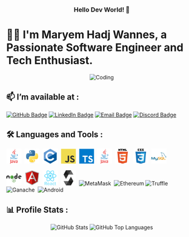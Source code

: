 ### <p align="center"> Hello Dev World! 👋 </p>
# 👩‍💻 I'm Maryem Hadj Wannes, a Passionate Software Engineer and Tech Enthusiast. 

<p align="center"><img  src="https://i.pinimg.com/564x/cc/b0/45/ccb04518ec0f00015b14db0270eefddf.jpg" alt="Coding" /></p>

## :mailbox: I’m available at :
<div id="badges">
  <a href="https://github.com/MaryemHadjWannes"><img src="https://img.shields.io/badge/GitHub-100000?style=for-the-badge&logo=github&logoColor=white" alt="GitHub Badge"/></a>
  <a href="https://www.linkedin.com/in/maryem-hadj-wannes/"><img src="https://img.shields.io/badge/LinkedIn-blue?style=for-the-badge&logo=linkedin&logoColor=white" alt="LinkedIn Badge"/></a>
  <a href="mailto:maryem.hadjwannes@gmail.com"><img src="https://img.shields.io/badge/Gmail-D14836?style=for-the-badge&logo=gmail&logoColor=white" alt="Email Badge"/></a>
  <a href="your_discord_link"><img src="https://img.shields.io/badge/Discord-7289DA?style=for-the-badge&logo=discord&logoColor=white" alt="Discord Badge"/></a>
</div>

## :hammer_and_wrench: Languages and Tools :
<div>
  <img src="https://github.com/devicons/devicon/blob/master/icons/java/java-original-wordmark.svg" title="Java" alt="Java" width="40" height="40"/> 
  <img src="https://raw.githubusercontent.com/devicons/devicon/master/icons/python/python-original.svg" title="Python" alt="Python" width="40" height="40"/> 
  <img src="https://raw.githubusercontent.com/devicons/devicon/master/icons/c/c-original.svg" title="C" alt="C" width="40" height="40"/> 
  <img src="https://raw.githubusercontent.com/devicons/devicon/master/icons/javascript/javascript-original.svg" title="JavaScript" alt="JavaScript" width="40" height="40"/> 
  <img src="https://raw.githubusercontent.com/devicons/devicon/master/icons/typescript/typescript-original.svg" title="TypeScript" alt="TypeScript" width="40" height="40"/> 
    <img src="https://github.com/devicons/devicon/blob/master/icons/java/java-original-wordmark.svg" title="Java" alt="Java" width="40" height="40"/>&nbsp;
  <!-- HTML Icon -->
  <img src="https://raw.githubusercontent.com/devicons/devicon/master/icons/html5/html5-original-wordmark.svg" title="HTML" alt="HTML" width="40" height="40"/>&nbsp;
  <!-- CSS Icon -->
  <img src="https://raw.githubusercontent.com/devicons/devicon/master/icons/css3/css3-original-wordmark.svg" title="CSS" alt="CSS" width="40" height="40"/>&nbsp;
  <!-- MySQL Icon -->
  <img src="https://raw.githubusercontent.com/devicons/devicon/master/icons/mysql/mysql-original-wordmark.svg" title="MySQL" alt="MySQL" width="40" height="40"/>&nbsp;
  
  <img src="https://raw.githubusercontent.com/devicons/devicon/master/icons/nodejs/nodejs-original-wordmark.svg" title="Node.js" alt="Node.js" width="40" height="40"/> 
  <img src="https://raw.githubusercontent.com/devicons/devicon/master/icons/angularjs/angularjs-original.svg" title="AngularJS" alt="AngularJS" width="40" height="40"/> 
  <img src="https://raw.githubusercontent.com/devicons/devicon/master/icons/react/react-original-wordmark.svg" title="ReactJS" alt="ReactJS" width="40" height="40"/> 
  <img src="https://raw.githubusercontent.com/devicons/devicon/master/icons/solidity/solidity-original.svg" title="Solidity" alt="Solidity" width="40" height="40"/> 
  <img src="https://th.bing.com/th/id/OIP.PiV5dSmGw5vekhjd5oq2twAAAA?rs=1&pid=ImgDetMain" title="MetaMask" alt="MetaMask" width="40" height="40"/> 
  <img src="https://icons.iconarchive.com/icons/cjdowner/cryptocurrency-flat/1024/Ethereum-ETH-icon.png" title="Ethereum" alt="Ethereum" width="40" height="40"/>
  <img src="https://ipfs.trufflesuite.com/assets/logo.png" title="Truffle" alt="Truffle" width="40" height="40"/>&nbsp;
  <img src="https://th.bing.com/th/id/OIP.dsUTcRbQTZYqXbc7RrtJMQAAAA?rs=1&pid=ImgDetMain" title="Ganache" alt="Ganache" width="40" height="40"/>&nbsp;
  <img src="https://th.bing.com/th/id/R.4eaab2df975969da649d46aefbef66b0?rik=XMRxPb74S7ECNQ&riu=http%3a%2f%2fwww.newdesignfile.com%2fpostpic%2f2015%2f12%2fandroid-icon_352645.png&ehk=kviAfvslNaSSE4TGgHmh2YJqJnLiVkR2Uoh3Lp1TQYo%3d&risl=&pid=ImgRaw&r=0" title="Android" alt="Android" width="40" height="40"/>&nbsp;
</div>



## 📊 Profile Stats :
<p align="center">
  <img src="https://github-readme-stats.vercel.app/api/?username=MaryemHadjWannes&count_private=true&theme=tokyonight&showicons=true" alt="GitHub Stats" height="180em" />
  <img src="https://github-readme-stats.vercel.app/api/top-langs/?username=MaryemHadjWannes&langs_count=5&theme=tokyonight" alt="GitHub Top Languages" height="180em" />
</p>

<img src="https://komarev.com/ghpvc/?username=MaryemHadjWannes&style=flat-square&color=blue" alt=""/>



